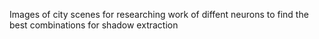 Images of city scenes for researching work of diffent neurons to find the best combinations for shadow extraction
